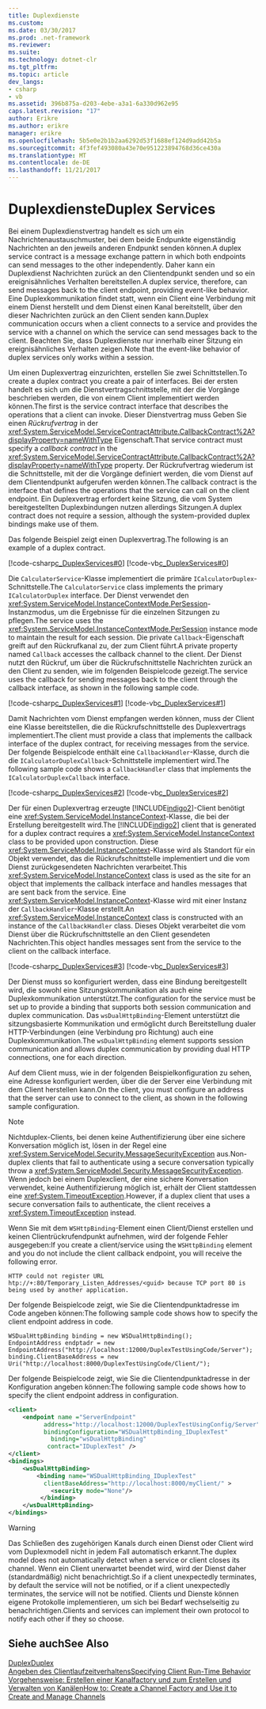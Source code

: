 ```yaml
---
title: Duplexdienste
ms.custom: 
ms.date: 03/30/2017
ms.prod: .net-framework
ms.reviewer: 
ms.suite: 
ms.technology: dotnet-clr
ms.tgt_pltfrm: 
ms.topic: article
dev_langs:
- csharp
- vb
ms.assetid: 396b875a-d203-4ebe-a3a1-6a330d962e95
caps.latest.revision: "17"
author: Erikre
ms.author: erikre
manager: erikre
ms.openlocfilehash: 5b5e0e2b1b2aa6292d53f1688ef124d9add42b5a
ms.sourcegitcommit: 4f3fef493080a43e70e951223894768d36ce430a
ms.translationtype: MT
ms.contentlocale: de-DE
ms.lasthandoff: 11/21/2017
---
```

# <a name="duplex-services"></a><span data-ttu-id="54ca0-102">Duplexdienste</span><span class="sxs-lookup"><span data-stu-id="54ca0-102">Duplex Services</span></span>
<span data-ttu-id="54ca0-103">Bei einem Duplexdienstvertrag handelt es sich um ein Nachrichtenaustauschmuster, bei dem beide Endpunkte eigenständig Nachrichten an den jeweils anderen Endpunkt senden können.</span><span class="sxs-lookup"><span data-stu-id="54ca0-103">A duplex service contract is a message exchange pattern in which both endpoints can send messages to the other independently.</span></span> <span data-ttu-id="54ca0-104">Daher kann ein Duplexdienst Nachrichten zurück an den Clientendpunkt senden und so ein ereignisähnliches Verhalten bereitstellen.</span><span class="sxs-lookup"><span data-stu-id="54ca0-104">A duplex service, therefore, can send messages back to the client endpoint, providing event-like behavior.</span></span> <span data-ttu-id="54ca0-105">Eine Duplexkommunikation findet statt, wenn ein Client eine Verbindung mit einem Dienst herstellt und dem Dienst einen Kanal bereitstellt, über den dieser Nachrichten zurück an den Client senden kann.</span><span class="sxs-lookup"><span data-stu-id="54ca0-105">Duplex communication occurs when a client connects to a service and provides the service with a channel on which the service can send messages back to the client.</span></span> <span data-ttu-id="54ca0-106">Beachten Sie, dass Duplexdienste nur innerhalb einer Sitzung ein ereignisähnliches Verhalten zeigen.</span><span class="sxs-lookup"><span data-stu-id="54ca0-106">Note that the event-like behavior of duplex services only works within a session.</span></span>  
  
 <span data-ttu-id="54ca0-107">Um einen Duplexvertrag einzurichten, erstellen Sie zwei Schnittstellen.</span><span class="sxs-lookup"><span data-stu-id="54ca0-107">To create a duplex contract you create a pair of interfaces.</span></span> <span data-ttu-id="54ca0-108">Bei der ersten handelt es sich um die Dienstvertragschnittstelle, mit der die Vorgänge beschrieben werden, die von einem Client implementiert werden können.</span><span class="sxs-lookup"><span data-stu-id="54ca0-108">The first is the service contract interface that describes the operations that a client can invoke.</span></span> <span data-ttu-id="54ca0-109">Dieser Dienstvertrag muss Geben Sie einen *Rückrufvertrag* in der <xref:System.ServiceModel.ServiceContractAttribute.CallbackContract%2A?displayProperty=nameWithType> Eigenschaft.</span><span class="sxs-lookup"><span data-stu-id="54ca0-109">That service contract must specify a *callback contract* in the <xref:System.ServiceModel.ServiceContractAttribute.CallbackContract%2A?displayProperty=nameWithType> property.</span></span> <span data-ttu-id="54ca0-110">Der Rückrufvertrag wiederum ist die Schnittstelle, mit der die Vorgänge definiert werden, die vom Dienst auf dem Clientendpunkt aufgerufen werden können.</span><span class="sxs-lookup"><span data-stu-id="54ca0-110">The callback contract is the interface that defines the operations that the service can call on the client endpoint.</span></span> <span data-ttu-id="54ca0-111">Ein Duplexvertrag erfordert keine Sitzung, die vom System bereitgestellten Duplexbindungen nutzen allerdings Sitzungen.</span><span class="sxs-lookup"><span data-stu-id="54ca0-111">A duplex contract does not require a session, although the system-provided duplex bindings make use of them.</span></span>  
  
 <span data-ttu-id="54ca0-112">Das folgende Beispiel zeigt einen Duplexvertrag.</span><span class="sxs-lookup"><span data-stu-id="54ca0-112">The following is an example of a duplex contract.</span></span>  
  
 [!code-csharp[c_DuplexServices#0](../../../../samples/snippets/csharp/VS_Snippets_CFX/c_duplexservices/cs/service.cs#0)]
 [!code-vb[c_DuplexServices#0](../../../../samples/snippets/visualbasic/VS_Snippets_CFX/c_duplexservices/vb/service.vb#0)]  
  
 <span data-ttu-id="54ca0-113">Die `CalculatorService`-Klasse implementiert die primäre `ICalculatorDuplex`-Schnittstelle.</span><span class="sxs-lookup"><span data-stu-id="54ca0-113">The `CalculatorService` class implements the primary `ICalculatorDuplex` interface.</span></span> <span data-ttu-id="54ca0-114">Der Dienst verwendet den <xref:System.ServiceModel.InstanceContextMode.PerSession>-Instanzmodus, um die Ergebnisse für die einzelnen Sitzungen zu pflegen.</span><span class="sxs-lookup"><span data-stu-id="54ca0-114">The service uses the <xref:System.ServiceModel.InstanceContextMode.PerSession> instance mode to maintain the result for each session.</span></span> <span data-ttu-id="54ca0-115">Die private `Callback`-Eigenschaft greift auf den Rückrufkanal zu, der zum Client führt.</span><span class="sxs-lookup"><span data-stu-id="54ca0-115">A private property named `Callback` accesses the callback channel to the client.</span></span> <span data-ttu-id="54ca0-116">Der Dienst nutzt den Rückruf, um über die Rückrufschnittstelle Nachrichten zurück an den Client zu senden, wie im folgenden Beispielcode gezeigt.</span><span class="sxs-lookup"><span data-stu-id="54ca0-116">The service uses the callback for sending messages back to the client through the callback interface, as shown in the following sample code.</span></span>  
  
 [!code-csharp[c_DuplexServices#1](../../../../samples/snippets/csharp/VS_Snippets_CFX/c_duplexservices/cs/service.cs#1)]
 [!code-vb[c_DuplexServices#1](../../../../samples/snippets/visualbasic/VS_Snippets_CFX/c_duplexservices/vb/service.vb#1)]  
  
 <span data-ttu-id="54ca0-117">Damit Nachrichten vom Dienst empfangen werden können, muss der Client eine Klasse bereitstellen, die die Rückrufschnittstelle des Duplexvertrags implementiert.</span><span class="sxs-lookup"><span data-stu-id="54ca0-117">The client must provide a class that implements the callback interface of the duplex contract, for receiving messages from the service.</span></span> <span data-ttu-id="54ca0-118">Der folgende Beispielcode enthält eine `CallbackHandler`-Klasse, durch die die `ICalculatorDuplexCallback`-Schnittstelle implementiert wird.</span><span class="sxs-lookup"><span data-stu-id="54ca0-118">The following sample code shows a `CallbackHandler` class that implements the `ICalculatorDuplexCallback` interface.</span></span>  
  
 [!code-csharp[c_DuplexServices#2](../../../../samples/snippets/csharp/VS_Snippets_CFX/c_duplexservices/cs/client.cs#2)]
 [!code-vb[c_DuplexServices#2](../../../../samples/snippets/visualbasic/VS_Snippets_CFX/c_duplexservices/vb/client.vb#2)]  
  
 <span data-ttu-id="54ca0-119">Der für einen Duplexvertrag erzeugte [!INCLUDE[indigo2](../../../../includes/indigo2-md.md)]-Client benötigt eine <xref:System.ServiceModel.InstanceContext>-Klasse, die bei der Erstellung bereitgestellt wird.</span><span class="sxs-lookup"><span data-stu-id="54ca0-119">The [!INCLUDE[indigo2](../../../../includes/indigo2-md.md)] client that is generated for a duplex contract requires a <xref:System.ServiceModel.InstanceContext> class to be provided upon construction.</span></span> <span data-ttu-id="54ca0-120">Diese <xref:System.ServiceModel.InstanceContext>-Klasse wird als Standort für ein Objekt verwendet, das die Rückrufschnittstelle implementiert und die vom Dienst zurückgesendeten Nachrichten verarbeitet.</span><span class="sxs-lookup"><span data-stu-id="54ca0-120">This <xref:System.ServiceModel.InstanceContext> class is used as the site for an object that implements the callback interface and handles messages that are sent back from the service.</span></span> <span data-ttu-id="54ca0-121">Eine <xref:System.ServiceModel.InstanceContext>-Klasse wird mit einer Instanz der `CallbackHandler`-Klasse erstellt.</span><span class="sxs-lookup"><span data-stu-id="54ca0-121">An <xref:System.ServiceModel.InstanceContext> class is constructed with an instance of the `CallbackHandler` class.</span></span> <span data-ttu-id="54ca0-122">Dieses Objekt verarbeitet die vom Dienst über die Rückrufschnittstelle an den Client gesendeten Nachrichten.</span><span class="sxs-lookup"><span data-stu-id="54ca0-122">This object handles messages sent from the service to the client on the callback interface.</span></span>  
  
 [!code-csharp[c_DuplexServices#3](../../../../samples/snippets/csharp/VS_Snippets_CFX/c_duplexservices/cs/client.cs#3)]
 [!code-vb[c_DuplexServices#3](../../../../samples/snippets/visualbasic/VS_Snippets_CFX/c_duplexservices/vb/client.vb#3)]  
  
 <span data-ttu-id="54ca0-123">Der Dienst muss so konfiguriert werden, dass eine Bindung bereitgestellt wird, die sowohl eine Sitzungskommunikation als auch eine Duplexkommunikation unterstützt.</span><span class="sxs-lookup"><span data-stu-id="54ca0-123">The configuration for the service must be set up to provide a binding that supports both session communication and duplex communication.</span></span> <span data-ttu-id="54ca0-124">Das `wsDualHttpBinding`-Element unterstützt die sitzungsbasierte Kommunikation und ermöglicht durch Bereitstellung dualer HTTP-Verbindungen (eine Verbindung pro Richtung) auch eine Duplexkommunikation.</span><span class="sxs-lookup"><span data-stu-id="54ca0-124">The `wsDualHttpBinding` element supports session communication and allows duplex communication by providing dual HTTP connections, one for each direction.</span></span>  
  
 <span data-ttu-id="54ca0-125">Auf dem Client muss, wie in der folgenden Beispielkonfiguration zu sehen, eine Adresse konfiguriert werden, über die der Server eine Verbindung mit dem Client herstellen kann.</span><span class="sxs-lookup"><span data-stu-id="54ca0-125">On the client, you must configure an address that the server can use to connect to the client, as shown in the following sample configuration.</span></span>  
  
  
  
> [!NOTE]
>  <span data-ttu-id="54ca0-126">Nichtduplex-Clients, bei denen keine Authentifizierung über eine sichere Konversation möglich ist, lösen in der Regel eine <xref:System.ServiceModel.Security.MessageSecurityException> aus.</span><span class="sxs-lookup"><span data-stu-id="54ca0-126">Non-duplex clients that fail to authenticate using a secure conversation typically throw a <xref:System.ServiceModel.Security.MessageSecurityException>.</span></span> <span data-ttu-id="54ca0-127">Wenn jedoch bei einem Duplexclient, der eine sichere Konversation verwendet, keine Authentifizierung möglich ist, erhält der Client stattdessen eine <xref:System.TimeoutException>.</span><span class="sxs-lookup"><span data-stu-id="54ca0-127">However, if a duplex client that uses a secure conversation fails to authenticate, the client receives a <xref:System.TimeoutException> instead.</span></span>  
  
 <span data-ttu-id="54ca0-128">Wenn Sie mit dem `WSHttpBinding`-Element einen Client/Dienst erstellen und keinen Clientrückrufendpunkt aufnehmen, wird der folgende Fehler ausgegeben:</span><span class="sxs-lookup"><span data-stu-id="54ca0-128">If you create a client/service using the `WSHttpBinding` element and you do not include the client callback endpoint, you will receive the following error.</span></span>  
  
```  
HTTP could not register URL  
htp://+:80/Temporary_Listen_Addresses/<guid> because TCP port 80 is being used by another application.  
```  
  
 <span data-ttu-id="54ca0-129">Der folgende Beispielcode zeigt, wie Sie die Clientendpunktadresse im Code angeben können:</span><span class="sxs-lookup"><span data-stu-id="54ca0-129">The following sample code shows how to specify the client endpoint address in code.</span></span>  
  
```  
WSDualHttpBinding binding = new WSDualHttpBinding();  
EndpointAddress endptadr = new EndpointAddress("http://localhost:12000/DuplexTestUsingCode/Server");  
binding.ClientBaseAddress = new Uri("http://localhost:8000/DuplexTestUsingCode/Client/");  
```  
  
 <span data-ttu-id="54ca0-130">Der folgende Beispielcode zeigt, wie Sie die Clientendpunktadresse in der Konfiguration angeben können:</span><span class="sxs-lookup"><span data-stu-id="54ca0-130">The following sample code shows how to specify the client endpoint address in configuration.</span></span>  
  
```xml  
<client>  
    <endpoint name ="ServerEndpoint"   
          address="http://localhost:12000/DuplexTestUsingConfig/Server"  
          bindingConfiguration="WSDualHttpBinding_IDuplexTest"   
            binding="wsDualHttpBinding"  
           contract="IDuplexTest" />  
</client>  
<bindings>  
    <wsDualHttpBinding>  
        <binding name="WSDualHttpBinding_IDuplexTest"    
          clientBaseAddress="http://localhost:8000/myClient/" >  
            <security mode="None"/>  
         </binding>  
    </wsDualHttpBinding>  
</bindings>  
```  
  
> [!WARNING]
>  <span data-ttu-id="54ca0-131">Das Schließen des zugehörigen Kanals durch einen Dienst oder Client wird vom Duplexmodell nicht in jedem Fall automatisch erkannt.</span><span class="sxs-lookup"><span data-stu-id="54ca0-131">The duplex model does not automatically detect when a service or client closes its channel.</span></span> <span data-ttu-id="54ca0-132">Wenn ein Client unerwartet beendet wird, wird der Dienst daher (standardmäßig) nicht benachrichtigt.</span><span class="sxs-lookup"><span data-stu-id="54ca0-132">So if a client unexpectedly terminates, by default the service will not be notified, or if a client unexpectedly terminates, the service will not be notified.</span></span> <span data-ttu-id="54ca0-133">Clients und Dienste können eigene Protokolle implementieren, um sich bei Bedarf wechselseitig zu benachrichtigen.</span><span class="sxs-lookup"><span data-stu-id="54ca0-133">Clients and services can implement their own protocol to notify each other if they so choose.</span></span>  
  
## <a name="see-also"></a><span data-ttu-id="54ca0-134">Siehe auch</span><span class="sxs-lookup"><span data-stu-id="54ca0-134">See Also</span></span>  
 [<span data-ttu-id="54ca0-135">Duplex</span><span class="sxs-lookup"><span data-stu-id="54ca0-135">Duplex</span></span>](../../../../docs/framework/wcf/samples/duplex.md)  
 [<span data-ttu-id="54ca0-136">Angeben des Clientlaufzeitverhaltens</span><span class="sxs-lookup"><span data-stu-id="54ca0-136">Specifying Client Run-Time Behavior</span></span>](../../../../docs/framework/wcf/specifying-client-run-time-behavior.md)  
 [<span data-ttu-id="54ca0-137">Vorgehensweise: Erstellen einer Kanalfactory und zum Erstellen und Verwalten von Kanälen</span><span class="sxs-lookup"><span data-stu-id="54ca0-137">How to: Create a Channel Factory and Use it to Create and Manage Channels</span></span>](../../../../docs/framework/wcf/feature-details/how-to-create-a-channel-factory-and-use-it-to-create-and-manage-channels.md)
